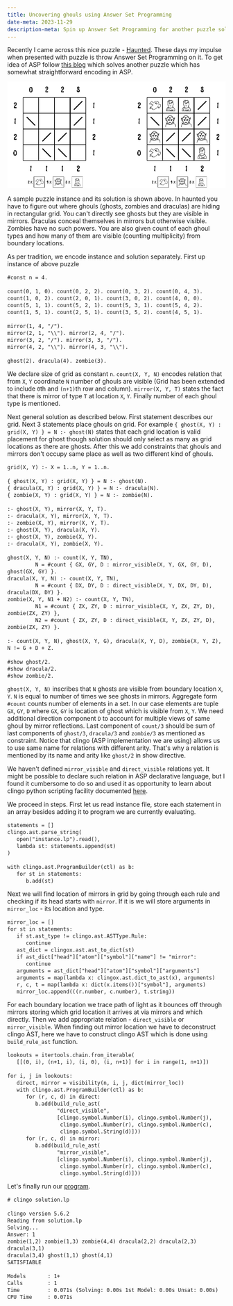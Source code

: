 ```yaml
---   
title: Uncovering ghouls using Answer Set Programming
date-meta: 2023-11-29
description-meta: Spin up Answer Set Programming for another puzzle solving
---
```


Recently I came across this nice puzzle - [Haunted](https://krazydad.com/haunted/). These days
my impulse when presented with puzzle is throw Answer Set Programming on it. To get idea
of ASP follow [this blog](../../2023/07/solving-hitori-using-clingo.html) which solves another puzzle which has somewhat
straightforward encoding in ASP.

![](../../../img/haunted.png)

A sample puzzle instance and its solution is shown above. In haunted you have to figure out 
where ghouls (ghosts, zombies and draculas) are hiding in rectangular grid. You can't
directly see ghosts but they are visible in mirrors. Draculas conceal themselves in mirrors but 
otherwise visible. Zombies have no such powers. You are also given count of each ghoul types
and how many of them are visible (counting multiplicity) from boundary locations. 

As per tradition, we encode instance and solution separately. First up instance of above puzzle

~~~{.default}
#const n = 4.

count(0, 1, 0). count(0, 2, 2). count(0, 3, 2). count(0, 4, 3).
count(1, 0, 2). count(2, 0, 1). count(3, 0, 2). count(4, 0, 0).
count(5, 1, 1). count(5, 2, 1). count(5, 3, 1). count(5, 4, 2).
count(1, 5, 1). count(2, 5, 1). count(3, 5, 2). count(4, 5, 1).

mirror(1, 4, "/").
mirror(2, 1, "\\"). mirror(2, 4, "/").
mirror(3, 2, "/"). mirror(3, 3, "/").
mirror(4, 2, "\\"). mirror(4, 3, "\\").

ghost(2). dracula(4). zombie(3).
~~~

We declare size of grid as constant `n`. `count(X, Y, N)` encodes relation that from `X`, `Y` coordinate
`N` number of ghouls are visible (Grid has been extended to include `0`th and `(n+1)`th row and column). 
`mirror(X, Y, T)` states the fact that there is mirror of type `T` at location `X`, `Y`. Finally number 
of each ghoul type is mentioned.

Next general solution as described below. First statement describes our grid. Next 3 statements place
ghouls on grid. For example `{ ghost(X, Y) : grid(X, Y) } = N :- ghost(N)` states that 
each grid location is valid placement for ghost though solution should only select as many as 
grid locations as there are ghosts. After this we add constraints that ghouls and mirrors don't 
occupy same place as well as two different kind of ghouls.

~~~{.default}
grid(X, Y) :- X = 1..n, Y = 1..n.

{ ghost(X, Y) : grid(X, Y) } = N :- ghost(N).
{ dracula(X, Y) : grid(X, Y) } = N :- dracula(N).
{ zombie(X, Y) : grid(X, Y) } = N :- zombie(N).

:- ghost(X, Y), mirror(X, Y, T).
:- dracula(X, Y), mirror(X, Y, T).
:- zombie(X, Y), mirror(X, Y, T).
:- ghost(X, Y), dracula(X, Y).
:- ghost(X, Y), zombie(X, Y).
:- dracula(X, Y), zombie(X, Y).

ghost(X, Y, N) :- count(X, Y, TN),
         N = #count { GX, GY, D : mirror_visible(X, Y, GX, GY, D), ghost(GX, GY) }.
dracula(X, Y, N) :- count(X, Y, TN),
         N = #count { DX, DY, D : direct_visible(X, Y, DX, DY, D), dracula(DX, DY) }.
zombie(X, Y, N1 + N2) :- count(X, Y, TN),
         N1 = #count { ZX, ZY, D : mirror_visible(X, Y, ZX, ZY, D), zombie(ZX, ZY) },
         N2 = #count { ZX, ZY, D : direct_visible(X, Y, ZX, ZY, D), zombie(ZX, ZY) }.

:- count(X, Y, N), ghost(X, Y, G), dracula(X, Y, D), zombie(X, Y, Z), N != G + D + Z.

#show ghost/2.
#show dracula/2.
#show zombie/2.
~~~

`ghost(X, Y, N)` inscribes that `N` ghosts are visible from boundary location `X`, `Y`. `N` is equal
to number of times we see ghosts in mirrors. Aggregate form `#count` counts number of elements in a set. 
In our case elements are tuple `GX`, `GY`, `D` where `GX`, `GY` is location of ghost which is visible from `X`, `Y`.
We need additional direction component `D` to account for multiple views of same ghoul by mirror reflections. 
Last component of `count/3` should be sum of last components of `ghost/3`, `dracula/3` and `zombie/3`
as mentioned as constraint. Notice that clingo (ASP implementation we are using) allows us to use same name for
relations with different arity. That's why a relation is mentioned by its name and arity like `ghost/2` in
show directive.
 
We haven't defined `mirror_visible` and `direct_visible` relations yet. It might be possible to
declare such relation in ASP declarative language, but I found it cumbersome to do so and used it as
opportunity to learn about clingo python scripting facility documented [here](https://potassco.org/clingo/python-api/5.6/).

We proceed in steps. First let us read instance file, store each statement in an array besides adding it to program 
we are currently evaluating.

~~~{.default}
statements = []
clingo.ast.parse_string(
   open("instance.lp").read(),
   lambda st: statements.append(st)
)

with clingo.ast.ProgramBuilder(ctl) as b:
   for st in statements:
      b.add(st)
~~~

Next we will find location of mirrors in grid by going through each rule and checking if its head starts with `mirror`.
If it is we will store arguments in `mirror_loc` - its location and type.

~~~{.default}
mirror_loc = []
for st in statements:
   if st.ast_type != clingo.ast.ASTType.Rule:
      continue
   ast_dict = clingox.ast.ast_to_dict(st)
   if ast_dict["head"]["atom"]["symbol"]["name"] != "mirror":
      continue
   arguments = ast_dict["head"]["atom"]["symbol"]["arguments"]
   arguments = map(lambda x: clingox.ast.dict_to_ast(x), arguments)
   r, c, t = map(lambda x: dict(x.items())["symbol"], arguments)
   mirror_loc.append(((r.number, c.number), t.string))
~~~

For each boundary location we trace path of light as it bounces off through mirrors storing which grid location it arrives at
via mirrors and which directly. Then we add appropriate relation - `direct_visible` or `mirror_visible`. When finding out
mirror location we have to deconstruct clingo AST, here we have to construct clingo AST which is done using `build_rule_ast` 
function. 

~~~{.default}
lookouts = itertools.chain.from_iterable(
   [[(0, i), (n+1, i), (i, 0), (i, n+1)] for i in range(1, n+1)])

for i, j in lookouts:
   direct, mirror = visibility(n, i, j, dict(mirror_loc))
   with clingo.ast.ProgramBuilder(ctl) as b:
      for (r, c, d) in direct:
         b.add(build_rule_ast(
                "direct_visible",
                [clingo.symbol.Number(i), clingo.symbol.Number(j),
                 clingo.symbol.Number(r), clingo.symbol.Number(c),
                 clingo.symbol.String(d)]))
      for (r, c, d) in mirror:
         b.add(build_rule_ast(
                "mirror_visible",
                [clingo.symbol.Number(i), clingo.symbol.Number(j),
                 clingo.symbol.Number(r), clingo.symbol.Number(c),
                 clingo.symbol.String(d)]))
~~~

Let's finally run our [program](https://gist.github.com/rdivyanshu/ea7d280767c7c68cffb94f1421813efa).

~~~{.default}
# clingo solution.lp

clingo version 5.6.2
Reading from solution.lp
Solving...
Answer: 1
zombie(1,2) zombie(1,3) zombie(4,4) dracula(2,2) dracula(2,3) dracula(3,1) 
dracula(3,4) ghost(1,1) ghost(4,1)
SATISFIABLE

Models       : 1+
Calls        : 1
Time         : 0.071s (Solving: 0.00s 1st Model: 0.00s Unsat: 0.00s)
CPU Time     : 0.071s
~~~
